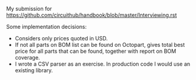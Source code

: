 My submission for https://github.com/circuithub/handbook/blob/master/Interviewing.rst

Some implementation decisions:

* Considers only prices quoted in USD.
* If not all parts on BOM list can be found on Octopart, gives total best
  price for all parts that can be found, together with report on BOM
  coverage.
* I wrote a CSV parser as an exercise. In production code
  I would use an existing library.